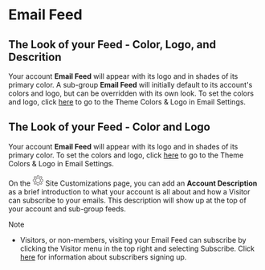 # Email Feed

<span id="gv-4feed-3feedtheme"></span>

<span class="sub g4s">
  
## The Look of your Feed - Color, Logo, and Descrition

Your account **Email Feed** will appear with its logo and in shades of its primary
color.  A sub-group **Email Feed** will initially default to its account's colors and logo, but can be overridden with its own look.
To set the colors and logo, click [here](/3-send/4-sendSettings.md?[LINK-QARGS-DOC]#gv-2members-4sendsettings-theme-colors) to go to the Theme Colors & Logo in Email Settings.
</span> <!-- sub g4s -->

<span class="free">
  
## The Look of your Feed - Color and Logo

Your account **Email Feed** will appear with its logo and in shades of its primary
color.  To set the colors and logo, click [here](/3-send/4-sendSettings.md?[LINK-QARGS-DOC]#gv-2members-4sendsettings-theme-colors) to go to the Theme Colors & Logo in Email Settings.

</span> <!-- free -->

<span class="sub g4s">

On the <img src="/docimages/transparent-gear-icon.png" height="22"> Site Customizations page, you can add an **Account Description** as a brief introduction to what your account is all about and how a Visitor can subscribe to your emails.  This description will show up at the top of your account and sub-group feeds.  

Note

* Visitors, or non-members, visiting your Email Feed can subscribe by clicking the Visitor menu in the top right and selecting Subscribe.  Click [here](/2-members/1_4-membersAdd.md?[LINK-QARGS-DOC]#gv-2members-14membersAdd) for information about subscribers signing up.

</span> <!-- sub g4s -->
